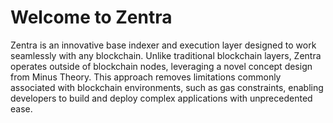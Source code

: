 # Welcome to Zentra

Zentra is an innovative base indexer and execution layer designed to work seamlessly with any blockchain. Unlike traditional blockchain layers, Zentra operates outside of blockchain nodes, leveraging a novel concept design from Minus Theory. This approach removes limitations commonly associated with blockchain environments, such as gas constraints, enabling developers to build and deploy complex applications with unprecedented ease.
